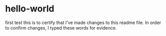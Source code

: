# hello-world
first test
this is to certify that I've made changes to this readme file. In order to confirm changes, I typed these words for evidence.
